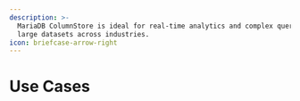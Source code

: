 ```yaml
---
description: >-
  MariaDB ColumnStore is ideal for real-time analytics and complex queries on
  large datasets across industries.
icon: briefcase-arrow-right
---
```


# Use Cases

